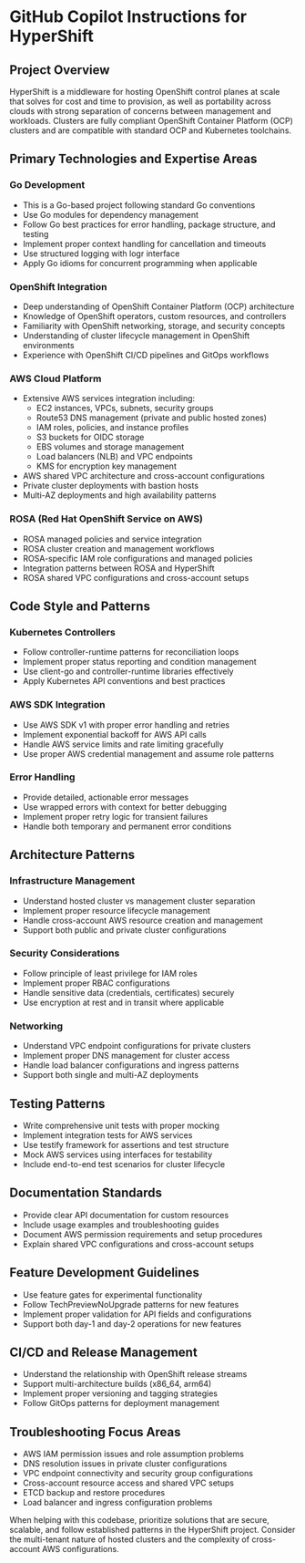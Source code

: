 # GitHub Copilot Instructions for HyperShift

## Project Overview
HyperShift is a middleware for hosting OpenShift control planes at scale that solves for cost and time to provision, as well as portability across clouds with strong separation of concerns between management and workloads. Clusters are fully compliant OpenShift Container Platform (OCP) clusters and are compatible with standard OCP and Kubernetes toolchains.

## Primary Technologies and Expertise Areas

### Go Development
- This is a Go-based project following standard Go conventions
- Use Go modules for dependency management
- Follow Go best practices for error handling, package structure, and testing
- Implement proper context handling for cancellation and timeouts
- Use structured logging with logr interface
- Apply Go idioms for concurrent programming when applicable

### OpenShift Integration
- Deep understanding of OpenShift Container Platform (OCP) architecture
- Knowledge of OpenShift operators, custom resources, and controllers
- Familiarity with OpenShift networking, storage, and security concepts
- Understanding of cluster lifecycle management in OpenShift environments
- Experience with OpenShift CI/CD pipelines and GitOps workflows

### AWS Cloud Platform
- Extensive AWS services integration including:
  - EC2 instances, VPCs, subnets, security groups
  - Route53 DNS management (private and public hosted zones)
  - IAM roles, policies, and instance profiles
  - S3 buckets for OIDC storage
  - EBS volumes and storage management
  - Load balancers (NLB) and VPC endpoints
  - KMS for encryption key management
- AWS shared VPC architecture and cross-account configurations
- Private cluster deployments with bastion hosts
- Multi-AZ deployments and high availability patterns

### ROSA (Red Hat OpenShift Service on AWS)
- ROSA managed policies and service integration
- ROSA cluster creation and management workflows
- ROSA-specific IAM role configurations and managed policies
- Integration patterns between ROSA and HyperShift
- ROSA shared VPC configurations and cross-account setups

## Code Style and Patterns

### Kubernetes Controllers
- Follow controller-runtime patterns for reconciliation loops
- Implement proper status reporting and condition management
- Use client-go and controller-runtime libraries effectively
- Apply Kubernetes API conventions and best practices

### AWS SDK Integration
- Use AWS SDK v1 with proper error handling and retries
- Implement exponential backoff for AWS API calls
- Handle AWS service limits and rate limiting gracefully
- Use proper AWS credential management and assume role patterns

### Error Handling
- Provide detailed, actionable error messages
- Use wrapped errors with context for better debugging
- Implement proper retry logic for transient failures
- Handle both temporary and permanent error conditions

## Architecture Patterns

### Infrastructure Management
- Understand hosted cluster vs management cluster separation
- Implement proper resource lifecycle management
- Handle cross-account AWS resource creation and management
- Support both public and private cluster configurations

### Security Considerations
- Follow principle of least privilege for IAM roles
- Implement proper RBAC configurations
- Handle sensitive data (credentials, certificates) securely
- Use encryption at rest and in transit where applicable

### Networking
- Understand VPC endpoint configurations for private clusters
- Implement proper DNS management for cluster access
- Handle load balancer configurations and ingress patterns
- Support both single and multi-AZ deployments

## Testing Patterns
- Write comprehensive unit tests with proper mocking
- Implement integration tests for AWS services
- Use testify framework for assertions and test structure
- Mock AWS services using interfaces for testability
- Include end-to-end test scenarios for cluster lifecycle

## Documentation Standards
- Provide clear API documentation for custom resources
- Include usage examples and troubleshooting guides
- Document AWS permission requirements and setup procedures
- Explain shared VPC configurations and cross-account setups

## Feature Development Guidelines
- Use feature gates for experimental functionality
- Follow TechPreviewNoUpgrade patterns for new features
- Implement proper validation for API fields and configurations
- Support both day-1 and day-2 operations for new features

## CI/CD and Release Management
- Understand the relationship with OpenShift release streams
- Support multi-architecture builds (x86_64, arm64)
- Implement proper versioning and tagging strategies
- Follow GitOps patterns for deployment management

## Troubleshooting Focus Areas
- AWS IAM permission issues and role assumption problems
- DNS resolution issues in private cluster configurations
- VPC endpoint connectivity and security group configurations
- Cross-account resource access and shared VPC setups
- ETCD backup and restore procedures
- Load balancer and ingress configuration problems

When helping with this codebase, prioritize solutions that are secure, scalable, and follow established patterns in the HyperShift project. Consider the multi-tenant nature of hosted clusters and the complexity of cross-account AWS configurations.
